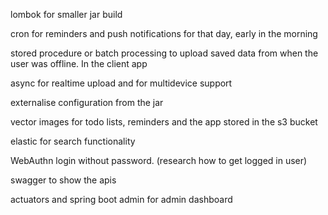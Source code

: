 lombok for smaller jar build

cron for reminders and push notifications for that day, early in the morning

stored procedure or batch processing to upload saved data from when the user was offline. In the client app

async for realtime upload and for multidevice support

externalise configuration from the jar

vector images for todo lists, reminders and the app stored in the s3 bucket

elastic for search functionality

WebAuthn login without password. (research how to get logged in user)

swagger to show the apis

actuators and spring boot admin for admin dashboard
